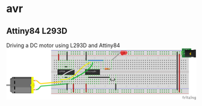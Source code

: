 # avr
## Attiny84 L293D
Driving a DC motor using L293D and Attiny84
![alt text](https://raw.githubusercontent.com/xerano/avr/master/tiny84_l293d/attiny84_l293d.png)
